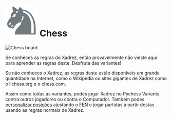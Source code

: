 # ![Chess](https://github.com/gbtami/pychess-variants/blob/master/static/icons/chess.svg) Chess

![Chess board](https://github.com/gbtami/pychess-variants/blob/master/static/images/CVariantsGuide/Chess.png?raw=true)

Se conheces as regras do Xadrez, então provavelmente não vieste aqui para aprender as regras deste. Desfruta das variantes!

Se não conheces o Xadrez, as regras deste estão disponíveis em grande quantidade na Internet, como o Wikipedia ou sites gigantes de Xadrez como o lichess.org e o chess.com.

Assim como todas as variantes, podes jogar Xadrez no Pychess Variants contra outros jogadores ou contra o Computador. Também podes [personalizar posições](https://www.pychess.org/editor/chess) ajustando o  [FEN](https://en.wikipedia.org/wiki/Forsyth%E2%80%93Edwards_Notation) e jogar partidas a partir destas usando as regras normais de Xadrez.
